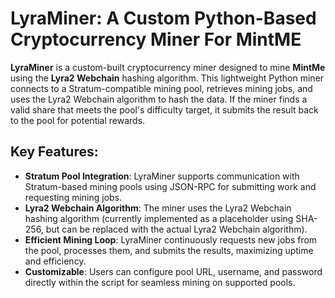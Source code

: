 # LyraMiner: A Custom Python-Based Cryptocurrency Miner For MintME

**LyraMiner** is a custom-built cryptocurrency miner designed to mine **MintMe** using the **Lyra2 Webchain** hashing algorithm. This lightweight Python miner connects to a Stratum-compatible mining pool, retrieves mining jobs, and uses the Lyra2 Webchain algorithm to hash the data. If the miner finds a valid share that meets the pool's difficulty target, it submits the result back to the pool for potential rewards.

## Key Features:
- **Stratum Pool Integration**: LyraMiner supports communication with Stratum-based mining pools using JSON-RPC for submitting work and requesting mining jobs.
- **Lyra2 Webchain Algorithm**: The miner uses the Lyra2 Webchain hashing algorithm (currently implemented as a placeholder using SHA-256, but can be replaced with the actual Lyra2 Webchain algorithm).
- **Efficient Mining Loop**: LyraMiner continuously requests new jobs from the pool, processes them, and submits the results, maximizing uptime and efficiency.
- **Customizable**: Users can configure pool URL, username, and password directly within the script for seamless mining on supported pools.


